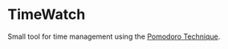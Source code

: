 # TimeWatch

Small tool for time management using the [Pomodoro Technique](https://en.wikipedia.org/wiki/Pomodoro_Technique).
